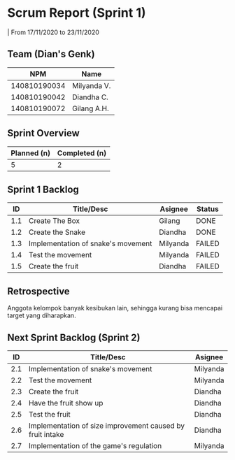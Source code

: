 # Scrum Report (Sprint 1)
| From 17/11/2020 to 23/11/2020

## Team (Dian's Genk)
| NPM           | Name        |
| ------------- |-------------|
| 140810190034  | Milyanda V. |
| 140810190042  | Diandha C.  |
| 140810190072  | Gilang A.H. |

## Sprint Overview
| Planned (n)   | Completed (n) |
| ------------- |-------------- |
| 5             | 2             |

## Sprint 1 Backlog

| ID    |                         Title/Desc                           | Asignee  | Status |
| ----- | ------------------------------------------------------------ | -------- | ------ |
|  1.1  | Create The Box                                               | Gilang   |  DONE  |
|  1.2  | Create the Snake                                             | Diandha  |  DONE  | 
|  1.3  | Implementation of snake's movement                           | Milyanda |    FAILED    | 
|  1.4  | Test the movement                                            | Milyanda |   FAILED     | 
|  1.5  | Create the fruit                                             | Diandha  |  FAILED      | 

## Retrospective 
Anggota kelompok banyak kesibukan lain, sehingga kurang bisa mencapai target yang diharapkan.

## Next Sprint Backlog (Sprint 2)
| ID  | Title/Desc | Asignee | 
| --- | ---------- | ------- | 
|  2.1  | Implementation of snake's movement                           | Milyanda | 
|  2.2  | Test the movement                                            | Milyanda | 
|  2.3  | Create the fruit                                             | Diandha  | 
|  2.4  | Have the fruit show up                                       |   Diandha     | 
|  2.5  | Test the fruit                                               |   Diandha        | 
|  2.6  | Implementation of size improvement caused by fruit intake    |  Diandha         | 
|  2.7  | Implementation of the game's regulation                      |    Milyanda       | 



